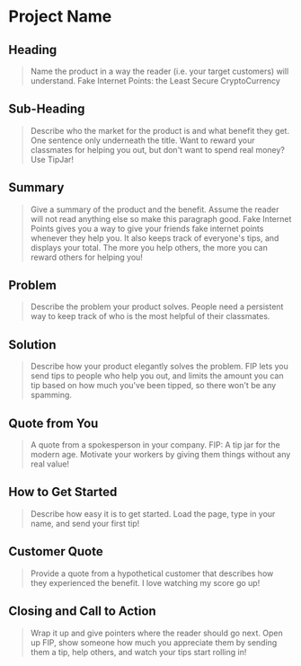 # Project Name #

<!-- 
> This material was originally posted [here](http://www.quora.com/What-is-Amazons-approach-to-product-development-and-product-management). It is reproduced here for posterities sake.

There is an approach called "working backwards" that is widely used at Amazon. They work backwards from the customer, rather than starting with an idea for a product and trying to bolt customers onto it. While working backwards can be applied to any specific product decision, using this approach is especially important when developing new products or features.

For new initiatives a product manager typically starts by writing an internal press release announcing the finished product. The target audience for the press release is the new/updated product's customers, which can be retail customers or internal users of a tool or technology. Internal press releases are centered around the customer problem, how current solutions (internal or external) fail, and how the new product will blow away existing solutions.

If the benefits listed don't sound very interesting or exciting to customers, then perhaps they're not (and shouldn't be built). Instead, the product manager should keep iterating on the press release until they've come up with benefits that actually sound like benefits. Iterating on a press release is a lot less expensive than iterating on the product itself (and quicker!).

If the press release is more than a page and a half, it is probably too long. Keep it simple. 3-4 sentences for most paragraphs. Cut out the fat. Don't make it into a spec. You can accompany the press release with a FAQ that answers all of the other business or execution questions so the press release can stay focused on what the customer gets. My rule of thumb is that if the press release is hard to write, then the product is probably going to suck. Keep working at it until the outline for each paragraph flows. 

Oh, and I also like to write press-releases in what I call "Oprah-speak" for mainstream consumer products. Imagine you're sitting on Oprah's couch and have just explained the product to her, and then you listen as she explains it to her audience. That's "Oprah-speak", not "Geek-speak".

Once the project moves into development, the press release can be used as a touchstone; a guiding light. The product team can ask themselves, "Are we building what is in the press release?" If they find they're spending time building things that aren't in the press release (overbuilding), they need to ask themselves why. This keeps product development focused on achieving the customer benefits and not building extraneous stuff that takes longer to build, takes resources to maintain, and doesn't provide real customer benefit (at least not enough to warrant inclusion in the press release).
 -->
 
## Heading ##
  > Name the product in a way the reader (i.e. your target customers) will understand.
  Fake Internet Points: the Least Secure CryptoCurrency

## Sub-Heading ##
  > Describe who the market for the product is and what benefit they get. One sentence only underneath the title.
  Want to reward your classmates for helping you out, but don't want to spend real money? Use TipJar!

## Summary ##
  > Give a summary of the product and the benefit. Assume the reader will not read anything else so make this paragraph good.
  Fake Internet Points gives you a way to give your friends fake internet points whenever they help you. It also keeps track of everyone's tips, and displays your total. The more you help others, the more you can reward others for helping you!

## Problem ##
  > Describe the problem your product solves.
  People need a persistent way to keep track of who is the most helpful of their classmates.

## Solution ##
  > Describe how your product elegantly solves the problem.
  FIP lets you send tips to people who help you out, and limits the amount you can tip based on how much you've been tipped, so there won't be any spamming.

## Quote from You ##
  > A quote from a spokesperson in your company.
  FIP: A tip jar for the modern age. Motivate your workers by giving them things without any real value!

## How to Get Started ##
  > Describe how easy it is to get started.
  Load the page, type in your name, and send your first tip!

## Customer Quote ##
  > Provide a quote from a hypothetical customer that describes how they experienced the benefit.
  I love watching my score go up! 

## Closing and Call to Action ##
  > Wrap it up and give pointers where the reader should go next.
  Open up FIP, show someone how much you appreciate them by sending them a tip, help others, and watch your tips start rolling in!